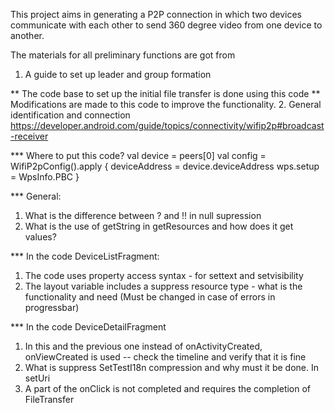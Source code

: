 This project aims in generating a P2P connection in which two devices communicate with each other to 
send 360 degree video from one device to another.

The materials for all preliminary functions are got from

1. A guide to set up leader and group formation


** The code base to set up the initial file transfer is done using this code
** Modifications are made to this code to improve the functionality.
2. General identification and connection
   https://developer.android.com/guide/topics/connectivity/wifip2p#broadcast-receiver


*** Where to put this code?
val device = peers[0]
val config = WifiP2pConfig().apply {
deviceAddress = device.deviceAddress
wps.setup = WpsInfo.PBC
}

*** General:
1. What is the difference between ? and !! in null supression
2. What is the use of getString in getResources and how does it get values?

*** In the code DeviceListFragment:
1. The code uses property access syntax - for settext and setvisibility 
2. The layout variable includes a suppress resource type - what is the functionality and need
   (Must be changed in case of errors in progressbar)

*** In the code DeviceDetailFragment
1. In this and the previous one instead of onActivityCreated, onViewCreated is used -- check the timeline
and verify that it is fine
2. What is suppress SetTestI18n compression and why must it be done. In setUri
3. A part of the onClick is not completed and requires the completion of FileTransfer

   
